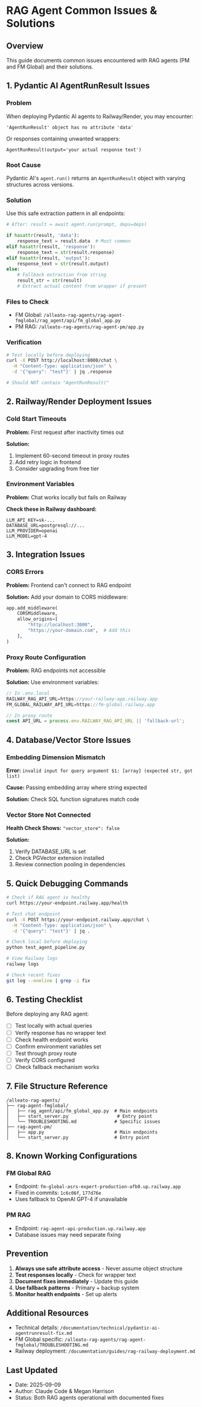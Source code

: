# RAG Agent Common Issues & Solutions

## Overview
This guide documents common issues encountered with RAG agents (PM and FM Global) and their solutions.

## 1. Pydantic AI AgentRunResult Issues

### Problem
When deploying Pydantic AI agents to Railway/Render, you may encounter:
```
'AgentRunResult' object has no attribute 'data'
```

Or responses containing unwanted wrappers:
```
AgentRunResult(output='your actual response text')
```

### Root Cause
Pydantic AI's `agent.run()` returns an `AgentRunResult` object with varying structures across versions.

### Solution
Use this safe extraction pattern in all endpoints:

```python
# After: result = await agent.run(prompt, deps=deps)

if hasattr(result, 'data'):
    response_text = result.data  # Most common
elif hasattr(result, 'response'):
    response_text = str(result.response)
elif hasattr(result, 'output'):
    response_text = str(result.output)
else:
    # Fallback extraction from string
    result_str = str(result)
    # Extract actual content from wrapper if present
```

### Files to Check
- FM Global: `/alleato-rag-agents/rag-agent-fmglobal/rag_agent/api/fm_global_app.py`
- PM RAG: `/alleato-rag-agents/rag-agent-pm/app.py`

### Verification
```bash
# Test locally before deploying
curl -X POST http://localhost:8000/chat \
  -H "Content-Type: application/json" \
  -d '{"query": "test"}' | jq .response

# Should NOT contain "AgentRunResult("
```

## 2. Railway/Render Deployment Issues

### Cold Start Timeouts
**Problem:** First request after inactivity times out

**Solution:**
1. Implement 60-second timeout in proxy routes
2. Add retry logic in frontend
3. Consider upgrading from free tier

### Environment Variables
**Problem:** Chat works locally but fails on Railway

**Check these in Railway dashboard:**
```
LLM_API_KEY=sk-...
DATABASE_URL=postgresql://...
LLM_PROVIDER=openai
LLM_MODEL=gpt-4
```

## 3. Integration Issues

### CORS Errors
**Problem:** Frontend can't connect to RAG endpoint

**Solution:** Add your domain to CORS middleware:
```python
app.add_middleware(
    CORSMiddleware,
    allow_origins=[
        "http://localhost:3000",
        "https://your-domain.com",  # Add this
    ],
)
```

### Proxy Route Configuration
**Problem:** RAG endpoints not accessible

**Solution:** Use environment variables:
```javascript
// In .env.local
RAILWAY_RAG_API_URL=https://your-railway-app.railway.app
FM_GLOBAL_RAILWAY_API_URL=https://fm-global.railway.app

// In proxy route
const API_URL = process.env.RAILWAY_RAG_API_URL || 'fallback-url';
```

## 4. Database/Vector Store Issues

### Embedding Dimension Mismatch
**Error:** `invalid input for query argument $1: [array] (expected str, got list)`

**Cause:** Passing embedding array where string expected

**Solution:** Check SQL function signatures match code

### Vector Store Not Connected
**Health Check Shows:** `"vector_store": false`

**Solution:**
1. Verify DATABASE_URL is set
2. Check PGVector extension installed
3. Review connection pooling in dependencies

## 5. Quick Debugging Commands

```bash
# Check if RAG agent is healthy
curl https://your-endpoint.railway.app/health

# Test chat endpoint
curl -X POST https://your-endpoint.railway.app/chat \
  -H "Content-Type: application/json" \
  -d '{"query": "test"}' | jq .

# Check local before deploying
python test_agent_pipeline.py

# View Railway logs
railway logs

# Check recent fixes
git log --oneline | grep -i fix
```

## 6. Testing Checklist

Before deploying any RAG agent:

- [ ] Test locally with actual queries
- [ ] Verify response has no wrapper text
- [ ] Check health endpoint works
- [ ] Confirm environment variables set
- [ ] Test through proxy route
- [ ] Verify CORS configured
- [ ] Check fallback mechanism works

## 7. File Structure Reference

```
/alleato-rag-agents/
├── rag-agent-fmglobal/
│   ├── rag_agent/api/fm_global_app.py  # Main endpoints
│   ├── start_server.py                  # Entry point
│   └── TROUBLESHOOTING.md              # Specific issues
├── rag-agent-pm/
│   ├── app.py                          # Main endpoints
│   └── start_server.py                 # Entry point
```

## 8. Known Working Configurations

### FM Global RAG
- Endpoint: `fm-global-asrs-expert-production-afb0.up.railway.app`
- Fixed in commits: `1c6c06f`, `177d76e`
- Uses fallback to OpenAI GPT-4 if unavailable

### PM RAG
- Endpoint: `rag-agent-api-production.up.railway.app`
- Database issues may need separate fixing

## Prevention

1. **Always use safe attribute access** - Never assume object structure
2. **Test responses locally** - Check for wrapper text
3. **Document fixes immediately** - Update this guide
4. **Use fallback patterns** - Primary + backup system
5. **Monitor health endpoints** - Set up alerts

## Additional Resources

- Technical details: `/documentation/technical/pydantic-ai-agentrunresult-fix.md`
- FM Global specific: `/alleato-rag-agents/rag-agent-fmglobal/TROUBLESHOOTING.md`
- Railway deployment: `/documentation/guides/rag-railway-deployment.md`

## Last Updated
- Date: 2025-09-09
- Author: Claude Code & Megan Harrison
- Status: Both RAG agents operational with documented fixes